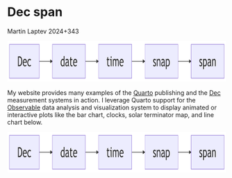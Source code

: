 # Dec span
Martin Laptev
2024+343

<div id="spannav">

<div>

<img src="index_files/figure-commonmark/mermaid-figure-1.png"
style="width:8.64in;height:0.98in" />

</div>

</div>

My website provides many examples of the [Quarto](https://quarto.org)
publishing and the [Dec](../../dec) measurement systems in action. I
leverage Quarto support for the [Observable](https://observablehq.com/)
data analysis and visualization system to display animated or
interactive plots like the bar chart, clocks, solar terminator map, and
line chart below.

<div id="spannav">

<div>

<img src="index_files/figure-commonmark/mermaid-figure-2.png"
style="width:8.64in;height:0.98in" />

</div>

</div>

<style>
#title-block-header > div:nth-child(2) {
  display: none;
}
</style>
